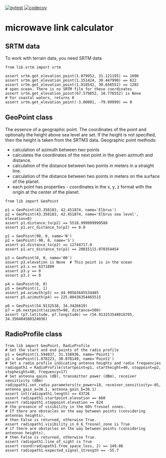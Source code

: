 [![pytest](https://github.com/ddipp/mlc/actions/workflows/pytest.yml/badge.svg)](https://github.com/ddipp/mlc/actions/workflows/pytest.yml) [![codecov](https://codecov.io/gh/ddipp/mlc/graph/badge.svg?token=PCTYG4XGKX)](https://codecov.io/gh/ddipp/mlc)
# microwave link calculator
## SRTM data
To work with terrain data, you need SRTM data.

```python3
from lib.srtm import srtm

assert srtm.get_elevation_point(1.079952, 31.121195) == 1090
assert srtm.get_elevation_point(1.151424, 30.447990) == 622
assert srtm.get_elevation_point(1.018542, 30.656552) == 1202
# open ocean. There is no SRTM file for these coordinates
assert srtm.get_elevation_point(67.579852, 10.776552) is None
# For coastal waters, returns 0
assert srtm.get_elevation_point(-3.00001, -79.99999) == 0
```
## GeoPoint class
The essence of a geographic point.
The coordinates of the point and optionally the height above sea level are set. If the height is not specified, then the height is taken from the SRTM3 data.
Geographic point methods:
- calculation of azimuth between two points
- calculates the coordinates of the next point in the given azimuth and distance.
- calculation of the distance between two points in meters in a straight line.
- calculation of the distance between two points in meters on the surface of the planet.
- each point has properties - coordinates in the x, y, z format with the origin at the center of the planet.

```python3
from lib import GeoPoint

p1 = GeoPoint(43.350183, 42.451874, name='Elbrus')
p2 = GeoPoint(43.350183, 42.451874, name='Elbrus sea level', elevation=0)
assert p1.distance_to(p2) == 5518.999999999588
assert p1.arc_distance_to(p2) == 0.0

p1 = GeoPoint(90, 0, name='N')
p2 = GeoPoint(-90, 0, name='S')
assert p1.distance_to(p2) == 12744717.0
assert p1.arc_distance_to(p2) == 20015115.070354454

p3 = GeoPoint(0, 0, name='00')
assert p3.elevation is None  # This point is in the ocean
assert p3.x == 6371009
assert p3.y == 0
assert p3.z == 0

p4 = GeoPoint(0, 0)
p5 = GeoPoint(1, 1)
assert p4.azimuth(p5) == 44.99563645534485
assert p5.azimuth(p4) == 225.00436354465515

p6 = GeoPoint(54.9132538, 34.3426619)
p7 = p6.nextpoint(azimuth=90, distance=500)
assert (p7.latitude, p7.longitude) == (54.913253548816705, 34.350484580324036)
```
## RadioProfile class
```python3
from lib import GeoPoint, RadioProfile
# Set the start and end points of the radio profile
p1 = GeoPoint(1.594837, 31.158936, name='Point1')
p2 = GeoPoint(1.870223, 30.878149, name='Point2')
# Set a radio profile indicating antenna heights and radio frequencies
radiopath1 = RadioProfile(startpoint=p1, startheight=40, stoppoint=p2, stopheight=40, frequency=17)
# Set antenna gains (dB), transmitter power (dBm), receiver sensitivity (dBm)
radiopath1.set_radio_parameters(tx_power=18, receiver_sensitivity=-65, antenna_gain_a=38.1, antenna_gain_b=38.1)
assert int(radiopath1.length) == 43726
assert radiopath1.startpoint.elevation == 660
assert radiopath1.stoppoint.elevation == 624
# the presence of visibility in the 60% fresnel zones.
# If there are obstacles on the way between points (considering antennas heights),
# then False is returned, otherwise True.
assert radiopath1.visibility_in_0_6_fresnel_zone is True
# if there are obstacles on the way between points (considering antennas heights),
# then False is returned, otherwise True.
assert radiopath1.line_of_sight is True
assert round(radiopath1.free_space_loss, 2) == 149.86
assert radiopath1.expected_signal_strength == -55.7
```
